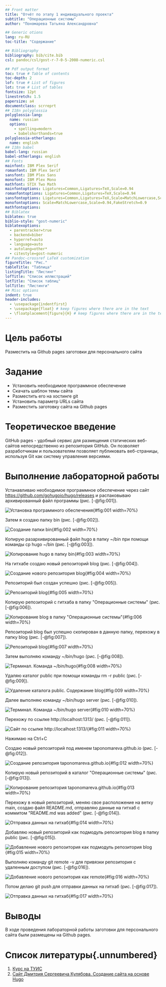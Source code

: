 ```yaml
---
## Front matter
title: "Отчёт по этапу 1 индивидуального проекта"
subtitle: "Операционные системы"
author: "Пономарева Татьяна Александровна"

## Generic otions
lang: ru-RU
toc-title: "Содержание"

## Bibliography
bibliography: bib/cite.bib
csl: pandoc/csl/gost-r-7-0-5-2008-numeric.csl

## Pdf output format
toc: true # Table of contents
toc-depth: 2
lof: true # List of figures
lot: true # List of tables
fontsize: 12pt
linestretch: 1.5
papersize: a4
documentclass: scrreprt
## I18n polyglossia
polyglossia-lang:
  name: russian
  options:
	- spelling=modern
	- babelshorthands=true
polyglossia-otherlangs:
  name: english
## I18n babel
babel-lang: russian
babel-otherlangs: english
## Fonts
mainfont: IBM Plex Serif
romanfont: IBM Plex Serif
sansfont: IBM Plex Sans
monofont: IBM Plex Mono
mathfont: STIX Two Math
mainfontoptions: Ligatures=Common,Ligatures=TeX,Scale=0.94
romanfontoptions: Ligatures=Common,Ligatures=TeX,Scale=0.94
sansfontoptions: Ligatures=Common,Ligatures=TeX,Scale=MatchLowercase,Scale=0.94
monofontoptions: Scale=MatchLowercase,Scale=0.94,FakeStretch=0.9
mathfontoptions:
## Biblatex
biblatex: true
biblio-style: "gost-numeric"
biblatexoptions:
  - parentracker=true
  - backend=biber
  - hyperref=auto
  - language=auto
  - autolang=other*
  - citestyle=gost-numeric
## Pandoc-crossref LaTeX customization
figureTitle: "Рис."
tableTitle: "Таблица"
listingTitle: "Листинг"
lofTitle: "Список иллюстраций"
lotTitle: "Список таблиц"
lolTitle: "Листинги"
## Misc options
indent: true
header-includes:
  - \usepackage{indentfirst}
  - \usepackage{float} # keep figures where there are in the text
  - \floatplacement{figure}{H} # keep figures where there are in the text
---
```


# Цель работы

Разместить на Github pages заготовки для персонального сайта

# Задание

- Установить необходимое программное обеспечение
- Скачать шаблон темы сайта
- Разместить его на хостинге git
- Установить параметр URLs сайта
- Разместить заготовку сайта на Github pages

# Теоретическое введение

GitHub pages - удобный сервис для размещения статических веб-сайтов непосредственно из репозитория GitHub. Он позволяет разработчикам и пользователям позволяет публиковать веб-страницы, используя Git как систему управления версиями.

# Выполнение лабораторной работы

Устанавливаю необходимое программное обеспечение через сайт https://github.com/gohugoio/hugo/releases и распаковываю архивированный файл программы (рис. [-@fig:001]).

![Установка программного обеспечения](image/im1.jpg){#fig:001 width=70%}

Затем я создаю папку bin (рис. [-@fig:002]).

![Создание папки bin](image/im2.jpg){#fig:002 width=70%}

Копирую разархивированный файл hugo в папку ~/bin при помощи команды cp hugo ~/bin (рис. [-@fig:003]).

![Копирование hugo в папку bin](image/im3.jpg){#fig:003 width=70%}

На гитхабе создаю новый репозиторий blog (рис. [-@fig:004]).

![Создание нового репозитория blog](image/im4.jpg){#fig:004 width=70%}

Репозиторий был создан успешно (рис. [-@fig:005]).

![Репозиторий blog](image/im5.jpg){#fig:005 width=70%}

Копирую репозиторий с гитхаба в папку "Операционные системы" (рис. [-@fig:006]).

![Копирование blog в папку "Операционные системы"](image/im6.jpg){#fig:006 width=70%}

Репозиторий blog был успешно скопирован в данную папку, перехожу в папку blog (рис. [-@fig:007]).

![Репозиторий blog](image/im7.jpg){#fig:007 width=70%}

Затем выполняю команду ~/bin/hugo (рис. [-@fig:008]).

![Терминал. Команда ~/bin/hugo](image/im8.jpg){#fig:008 width=70%}

Удаляю каталог public при помощи команды rm -r public (рис. [-@fig:009]).

![Удаление каталога public. Содержание blog](image/im9.jpg){#fig:009 width=70%}

Далее выполняю команду ~/bin/hugo server (рис. [-@fig:010]).

![Терминал. Команда ~/bin/hugo server](image/im10.jpg){#fig:010 width=70%}

Перехожу по ссылке http://localhost:1313/ (рис. [-@fig:011]).

![Сайт по ссылке http://localhost:1313/](image/im11.jpg){#fig:011 width=70%}

Нажимаю на Ctrl+C

Создаю новый репозиторий под именем taponomareva.github.io (рис. [-@fig:012]).

![Создание репозитория taponomareva.github.io](image/im12.jpg){#fig:012 width=70%}

Копирую новый репозиторий в каталог "Операционные системы" (рис. [-@fig:013]).

![Копирование репозитория taponomareva.github.io](image/im13.jpg){#fig:013 width=70%}

Перехожу в новый репозиторий, меняю свое расположение на ветку main, создаю файл README.md, отправляю данные на гитхаб с коммитом "README.md was added" (рис. [-@fig:014]).

![Отправка данных на гитхаб](image/im14.jpg){#fig:014 width=70%}

Добавляю новый репозиторий как подмодуль репозитория blog в папку public (рис. [-@fig:015]).

![Добавление нового репозитория как подмодуль репозитория blog](image/im15.jpg){#fig:015 width=70%}

Выполняю команду git remote -v для привязки репозитория с удаленным доступом (рис. [-@fig:016]).

![Добавление нового репозитория как remote](image/im16.jpg){#fig:016 width=70%}

Потом делаю git push для отправки данных на гитхаб (рис. [-@fig:017]).

![Отправка данных на гитхаб](image/im17.jpg){#fig:017 width=70%}

# Выводы

В ходе проведения лабораторной работы заготовки для персонального сайта были размещены на Github pages.

# Список литературы{.unnumbered}

1. [Курс на ТУИС](https://esystem.rudn.ru/course/view.php?id=113)
2. [Сайт Дмитрия Сергеевича Кулябова. Создание сайта на основе Hugo](https://yamadharma.github.io/ru/post/2022/04/12/creating-hugo-site)
